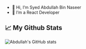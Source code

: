 - 👋 Hi, I’m Syed Abdullah Bin Naseer
- 👀 I’m a React Developer


## 📈 My Github Stats

![Abdullah's GitHub stats](https://github-readme-stats.vercel.app/api?username=sabn730&count_private=true&show_icons=true&theme=dark)

